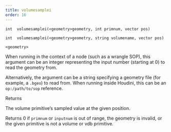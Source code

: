 ```yaml
---
title: volumesamplei
order: 16
---
```

`int  volumesamplei(<geometry>geometry, int primnum, vector pos)`

`int  volumesamplei(<geometry>geometry, string volumename, vector pos)`

`<geometry>`

When running in the context of a node (such as a wrangle SOP), this argument can be an integer representing the input number (starting at 0) to read the geometry from.

Alternatively, the argument can be a string specifying a geometry file (for example, a `.bgeo`) to read from. When running inside Houdini, this can be an `op:/path/to/sop` reference.

Returns

The volume primitive’s sampled value at the given position.

Returns 0 if `primnum` or `inputnum` is out of range, the geometry is invalid, or the given primitive is not a volume or vdb primitive.
